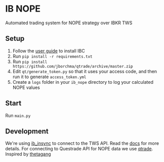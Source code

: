 # IB NOPE

Automated trading system for NOPE strategy over IBKR TWS

## Setup

1. Follow the [user guide](https://github.com/IbcAlpha/IBC/blob/master/userguide.md) to install IBC
2. Run `pip install -r requirements.txt`
3. Run `pip install https://github.com/jborchma/qtrade/archive/master.zip`
4. Edit `qt/generate_token.py` so that it uses your access code, and then run it to generate `access_token.yml`
5. Create a `logs` folder in your `ib_nope` directory to log your calculated NOPE values

## Start

Run `main.py`

## Development

We're using [ib_insync](https://github.com/erdewit/ib_insync) to connect to the TWS API. Read the [docs](https://ib-insync.readthedocs.io/api.html) for more details. For connecting to Questrade API for NOPE data we use [qtrade]("https://github.com/jborchma/qtrade"). Inspired by [thetagang](https://github.com/brndnmtthws/thetagang)
